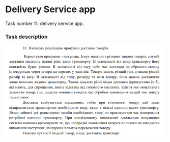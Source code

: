 # Delivery Service app
Task number 11: delivery service app.

### Task description
![task-description](./static/images/task_description.png)
